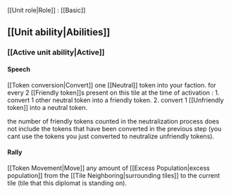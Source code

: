 [[Unit role|Role]] : [[Basic]]

## [[Unit ability|Abilities]]
### [[Active unit ability|Active]]
#### Speech
[[Token conversion|Convert]] one [[Neutral]] token into your faction. 
for every 2 [[Friendly token]]s present on this tile at the time of activation :
	1. convert 1 other neutral token into a friendly token.
	2. convert 1 [[Unfriendly token]] into a neutral token.

the number of friendly tokens counted in the neutralization process does not include the tokens that have been converted in the previous step (you cant use the tokens you just converted to neutralize unfriendly tokens).

#### Rally
[[Token Movement|Move]] any amount of [[Excess Population|excess population]] from the [[Tile Neighboring|surrounding tiles]] to the current tile (tile that this diplomat is standing on).